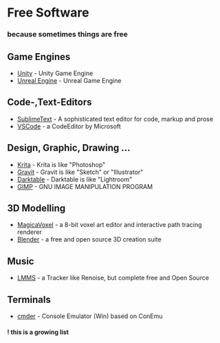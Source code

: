 # Free Software

### because sometimes things are free

## Game Engines
+ [Unity](https://unity3d.com) - Unity Game Engine
+ [Unreal Engine](https://www.unrealengine.com) - Unreal Game Engine

## Code-,Text-Editors
+ [SublimeText](http://www.sublimetext.com/) - A sophisticated text editor for code, markup and prose
+ [VSCode](https://code.visualstudio.com/) - a CodeEditor by Microsoft

## Design, Graphic, Drawing ...
+ [Krita](https://krita.org) - Krita is like "Photoshop"
+ [Gravit](https://gravit.io/) - Gravit is like "Sketch" or "Illustrator"
+ [Darktable](https://www.darktable.org/) - Darktable is like "Lightroom"
+ [GIMP](https://www.gimp.org/) - GNU IMAGE MANIPULATION PROGRAM

## 3D Modelling
+ [MagicaVoxel](https://ephtracy.github.io) - a 8-bit voxel art editor and interactive path tracing renderer
+ [Blender](https://www.blender.org) - a free and open source 3D creation suite

## Music
+ [LMMS](https://lmms.io/) - a Tracker like Renoise, but complete free and Open Source

## Terminals
+ [cmder](http://cmder.net/) - Console Emulator (Win) based on ConEmu


#### ! this is a growing list
